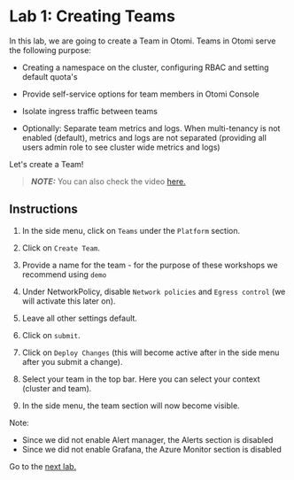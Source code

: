 # Lab 1: Creating Teams

In this lab, we are going to create a Team in Otomi. Teams in Otomi serve the following purpose:

- Creating a namespace on the cluster, configuring RBAC and setting default quota's

- Provide self-service options for team members in Otomi Console

- Isolate ingress traffic between teams

- Optionally: Separate team metrics and logs. When multi-tenancy is not enabled (default), metrics and logs are not separated (providing all users admin role to see cluster wide metrics and logs)

Let's create a Team!

> **_NOTE:_** You can also check the video [here.](https://youtu.be/aNoC6OeqHKw)

## Instructions

1. In the side menu, click on `Teams` under the `Platform` section.

2. Click on `Create Team`.

3. Provide a name for the team - for the purpose of these workshops we recommend using `demo`

4. Under NetworkPolicy, disable `Network policies` and `Egress control` (we will activate this later on).

5. Leave all other settings default.

6. Click on `submit`.

7. Click on `Deploy Changes` (this will become active after in the side menu after you submit a change).

8. Select your team in the top bar. Here you can select your context (cluster and team).

9. In the side menu, the team section will now become visible.

Note:

- Since we did not enable Alert manager, the Alerts section is disabled
- Since we did not enable Grafana, the Azure Monitor section is disabled

Go to the [next lab.](../02-knative/README.md)
